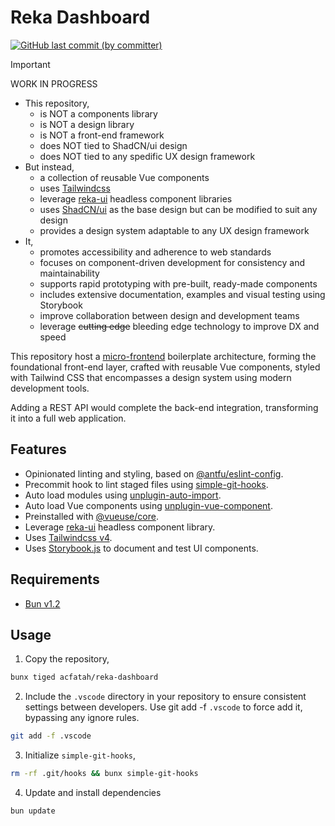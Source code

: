 # Reka Dashboard

<p>
  <a href="https://github.com/acfatah/reka-dashboard/commits/main">
  <img alt="GitHub last commit (by committer)" src="https://img.shields.io/github/last-commit/acfatah/reka-dashboard?display_timestamp=committer&style=flat-square"></a>
</p>

> [!IMPORTANT]
> WORK IN PROGRESS

- This repository,
  - is NOT a components library
  - is NOT a design library
  - is NOT a front-end framework
  - does NOT tied to ShadCN/ui design
  - does NOT tied to any spedific UX design framework
- But instead,
  - a collection of reusable Vue components
  - uses [Tailwindcss][4]
  - leverage [reka-ui][2] headless component libraries
  - uses [ShadCN/ui][3] as the base design but can be modified
    to suit any design
  - provides a design system adaptable to any UX design framework
- It,
  - promotes accessibility and adherence to web standards
  - focuses on component-driven development for consistency and maintainability
  - supports rapid prototyping with pre-built, ready-made components
  - includes extensive documentation, examples and visual testing using Storybook
  - improve collaboration between design and development teams
  - leverage ~~cutting edge~~ bleeding edge technology to improve DX and speed

This repository host a [micro-frontend][1] boilerplate architecture, forming the
foundational front-end layer, crafted with reusable Vue components, styled with
Tailwind CSS that encompasses a design system using modern development tools.

Adding a REST API would complete the back-end integration, transforming it into
a full web application.

## Features

- Opinionated linting and styling, based on [@antfu/eslint-config](https://github.com/antfu/eslint-config).
- Precommit hook to lint staged files using [simple-git-hooks](https://github.com/toplenboren/simple-git-hooks).
- Auto load modules using [unplugin-auto-import](https://github.com/unplugin/unplugin-auto-import).
- Auto load Vue components using [unplugin-vue-component](https://github.com/unplugin/unplugin-vue-components).
- Preinstalled with [@vueuse/core](https://vueuse.org/functions.html).
- Leverage [reka-ui][2] headless component library.
- Uses [Tailwindcss v4][4].
- Uses [Storybook.js](https://storybook.js.org) to document and test UI components.

## Requirements

- [Bun v1.2](https://bun.sh)

## Usage

1. Copy the repository,

```bash
bunx tiged acfatah/reka-dashboard
```

2. Include the `.vscode` directory in your repository to ensure consistent settings between developers. Use git add -f `.vscode` to force add it, bypassing any ignore rules.

```bash
git add -f .vscode
```

3. Initialize `simple-git-hooks`,

```bash
rm -rf .git/hooks && bunx simple-git-hooks
```

4. Update and install dependencies

```bash
bun update
```

[1]: https://micro-frontends.org
[2]: https://reka-ui.com
[3]: https://shadcn-vue.com
[4]: https://tailwindcss.com
